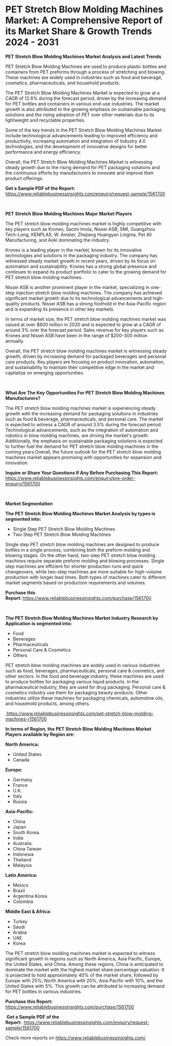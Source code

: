 <p><h1>PET Stretch Blow Molding Machines Market: A Comprehensive Report of its Market Share & Growth Trends 2024 - 2031</h1></p><p><strong>PET Stretch Blow Molding Machines Market Analysis and Latest Trends</strong></p>
<p><p>PET Stretch Blow Molding Machines are used to produce plastic bottles and containers from PET preforms through a process of stretching and blowing. These machines are widely used in industries such as food and beverage, cosmetics, pharmaceuticals, and household products.</p><p>The PET Stretch Blow Molding Machines Market is expected to grow at a CAGR of 12.6% during the forecast period, driven by the increasing demand for PET bottles and containers in various end-use industries. The market growth is also attributed to the growing emphasis on sustainable packaging solutions and the rising adoption of PET over other materials due to its lightweight and recyclable properties.</p><p>Some of the key trends in the PET Stretch Blow Molding Machines Market include technological advancements leading to improved efficiency and productivity, increasing automation and integration of Industry 4.0 technologies, and the development of innovative designs for better performance and energy efficiency.</p><p>Overall, the PET Stretch Blow Molding Machines Market is witnessing steady growth due to the rising demand for PET packaging solutions and the continuous efforts by manufacturers to innovate and improve their product offerings.</p></p>
<p><strong>Get a Sample PDF of the Report:&nbsp;</strong> <a href="https://www.reliablebusinessinsights.com/enquiry/request-sample/1561700">https://www.reliablebusinessinsights.com/enquiry/request-sample/1561700</a></p>
<p>&nbsp;</p>
<p><strong>PET Stretch Blow Molding Machines Major Market Players</strong></p>
<p><p>The PET stretch blow molding machines market is highly competitive with key players such as Krones, Sacmi Imola, Nissei ASB, SMI, Guangzhou Tech-Long, KENPLAS, W. Amsler, Zhejiang Huangyan Lingma, Pet All Manufacturing, and Aoki dominating the industry.</p><p>Krones is a leading player in the market, known for its innovative technologies and solutions in the packaging industry. The company has witnessed steady market growth in recent years, driven by its focus on automation and sustainability. Krones has a strong global presence and continues to expand its product portfolio to cater to the growing demand for PET stretch blow molding machines.</p><p>Nissei ASB is another prominent player in the market, specializing in one-step injection stretch blow molding machines. The company has achieved significant market growth due to its technological advancements and high-quality products. Nissei ASB has a strong foothold in the Asia-Pacific region and is expanding its presence in other key markets.</p><p>In terms of market size, the PET stretch blow molding machines market was valued at over $600 million in 2020 and is expected to grow at a CAGR of around 3% over the forecast period. Sales revenue for key players such as Krones and Nissei ASB have been in the range of $200-300 million annually.</p><p>Overall, the PET stretch blow molding machines market is witnessing steady growth, driven by increasing demand for packaged beverages and personal care products. Key players are focusing on product innovation, automation, and sustainability to maintain their competitive edge in the market and capitalize on emerging opportunities.</p></p>
<p>&nbsp;</p>
<p><strong>What Are The Key Opportunities For PET Stretch Blow Molding Machines Manufacturers?</strong></p>
<p><p>The PET stretch blow molding machines market is experiencing steady growth with the increasing demand for packaging solutions in industries such as food & beverage, pharmaceuticals, and personal care. The market is expected to witness a CAGR of around 3.5% during the forecast period. Technological advancements, such as the integration of automation and robotics in blow molding machines, are driving the market's growth. Additionally, the emphasis on sustainable packaging solutions is expected to further fuel the demand for PET stretch blow molding machines in the coming years.Overall, the future outlook for the PET stretch blow molding machines market appears promising with opportunities for expansion and innovation.</p></p>
<p><strong>Inquire or Share Your Questions If Any Before Purchasing This Report:</strong> <a href="https://www.reliablebusinessinsights.com/enquiry/pre-order-enquiry/1561700">https://www.reliablebusinessinsights.com/enquiry/pre-order-enquiry/1561700</a></p>
<p>&nbsp;</p>
<p><strong>Market Segmentation</strong></p>
<p><strong>The PET Stretch Blow Molding Machines Market Analysis by types is segmented into:</strong></p>
<p><ul><li>Single Step PET Stretch Blow Molding Machines</li><li>Two Step PET Stretch Blow Molding Machines</li></ul></p>
<p><p>Single step PET stretch blow molding machines are designed to produce bottles in a single process, combining both the preform molding and blowing stages. On the other hand, two-step PET stretch blow molding machines require separate preform molding and blowing processes. Single step machines are efficient for shorter production runs and quick changeovers, while two-step machines are more suitable for high-volume production with longer lead times. Both types of machines cater to different market segments based on production requirements and volumes.</p></p>
<p><strong>Purchase this Report:&nbsp;</strong><a href="https://www.reliablebusinessinsights.com/purchase/1561700">https://www.reliablebusinessinsights.com/purchase/1561700</a></p>
<p>&nbsp;</p>
<p><strong>The PET Stretch Blow Molding Machines Market Industry Research by Application is segmented into:</strong></p>
<p><ul><li>Food</li><li>Beverages</li><li>Pharmaceuticals</li><li>Personal Care & Cosmetics</li><li>Others</li></ul></p>
<p><p>PET stretch blow molding machines are widely used in various industries such as food, beverages, pharmaceuticals, personal care & cosmetics, and other sectors. In the food and beverage industry, these machines are used to produce bottles for packaging various liquid products. In the pharmaceutical industry, they are used for drug packaging. Personal care & cosmetics industry use them for packaging beauty products. Other industries utilize these machines for packaging chemicals, automotive oils, and household products, among others.</p></p>
<p><a href="https://www.reliablebusinessinsights.com/pet-stretch-blow-molding-machines-r1561700">&nbsp;https://www.reliablebusinessinsights.com/pet-stretch-blow-molding-machines-r1561700</a></p>
<p><strong>In terms of Region, the PET Stretch Blow Molding Machines Market Players available by Region are:</strong></p>
<p>
    <p> <strong> North America: </strong>
        <ul>
            <li>United States</li>
            <li>Canada</li>
        </ul>
        </p> 
    <p> <strong> Europe: </strong>
        <ul>
            <li>Germany</li>
            <li>France</li>
            <li>U.K.</li>
            <li>Italy</li>
            <li>Russia</li>
        </ul>
        </p> 
    <p> <strong> Asia-Pacific: </strong>
        <ul>
            <li>China</li>
            <li>Japan</li>
            <li>South Korea</li>
            <li>India</li>
            <li>Australia</li>
            <li>China Taiwan</li>
            <li>Indonesia</li>
            <li>Thailand</li>
            <li>Malaysia</li>
        </ul>
        </p> 
    <p> <strong> Latin America: </strong>
        <ul>
            <li>Mexico</li>
            <li>Brazil</li>
            <li>Argentina Korea</li>
            <li>Colombia</li>
        </ul>
        </p> 
    <p> <strong> Middle East & Africa: </strong>
        <ul>
            <li>Turkey</li>
            <li>Saudi</li>
            <li>Arabia</li>
            <li>UAE</li>
            <li>Korea</li>
        </ul>
    </p>
    </p>
<p><p>The PET stretch blow molding machines market is expected to witness significant growth in regions such as North America, Asia Pacific, Europe, the United States, and China. Among these regions, China is anticipated to dominate the market with the highest market share percentage valuation. It is projected to hold approximately 40% of the market share, followed by Europe with 25%, North America with 20%, Asia Pacific with 10%, and the United States with 5%. This growth can be attributed to increasing demand for PET bottles in various industries.</p></p>
<p><strong>Purchase this Report: </strong><a href="https://www.reliablebusinessinsights.com/purchase/1561700">https://www.reliablebusinessinsights.com/purchase/1561700</a></p>
<p>&nbsp;<strong>Get a Sample PDF of the Report:&nbsp;&nbsp;</strong><a href="https://www.reliablebusinessinsights.com/enquiry/request-sample/1561700">https://www.reliablebusinessinsights.com/enquiry/request-sample/1561700</a></p>
<p><strong></strong></p>
<p>Check more reports on <a href="https://www.reliablebusinessinsights.com/">https://www.reliablebusinessinsights.com/</a></p>